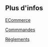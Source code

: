 ## Plus d'infos

<a class='see-also' href='ecommerce.html'><span class='title'>ECommerce</span></a>

<a class='see-also' href='commmandes.html'><span class='title'>Commmandes</span></a>

<a class='see-also' href='reglements.html'><span class='title'>Règlements</span></a>

